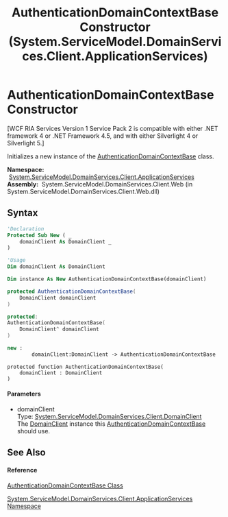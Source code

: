 ﻿---
title: AuthenticationDomainContextBase Constructor  (System.ServiceModel.DomainServices.Client.ApplicationServices)
TOCTitle: AuthenticationDomainContextBase Constructor
ms:assetid: M:System.ServiceModel.DomainServices.Client.ApplicationServices.AuthenticationDomainContextBase.#ctor(System.ServiceModel.DomainServices.Client.DomainClient)
ms:mtpsurl: https://msdn.microsoft.com/en-us/library/system.servicemodel.domainservices.client.applicationservices.authenticationdomaincontextbase.authenticationdomaincontextbase(v=VS.91)
ms:contentKeyID: 28899012
ms.date: 01/27/2012
mtps_version: v=VS.91
f1_keywords:
- System.ServiceModel.DomainServices.Client.ApplicationServices.AuthenticationDomainContextBase.#ctor
- System.ServiceModel.DomainServices.Client.ApplicationServices.AuthenticationDomainContextBase.AuthenticationDomainContextBase
dev_langs:
- CSharp
- JScript
- VB
- FSharp
- c++
api_location:
- System.ServiceModel.DomainServices.Client.Web.dll
api_name:
- System.ServiceModel.DomainServices.Client.ApplicationServices.AuthenticationDomainContextBase..ctor
api_type:
- Managed
topic_type:
- apiref
- kbSyntax
product_family_name: VS
ROBOTS: INDEX,FOLLOW
---

# AuthenticationDomainContextBase Constructor

\[WCF RIA Services Version 1 Service Pack 2 is compatible with either .NET framework 4 or .NET Framework 4.5, and with either Silverlight 4 or Silverlight 5.\]

Initializes a new instance of the [AuthenticationDomainContextBase](ff457983\(v=vs.91\).md) class.

**Namespace:**  [System.ServiceModel.DomainServices.Client.ApplicationServices](ff457765\(v=vs.91\).md)  
**Assembly:**  System.ServiceModel.DomainServices.Client.Web (in System.ServiceModel.DomainServices.Client.Web.dll)

## Syntax

``` vb
'Declaration
Protected Sub New ( _
    domainClient As DomainClient _
)
```

``` vb
'Usage
Dim domainClient As DomainClient

Dim instance As New AuthenticationDomainContextBase(domainClient)
```

``` csharp
protected AuthenticationDomainContextBase(
    DomainClient domainClient
)
```

``` c++
protected:
AuthenticationDomainContextBase(
    DomainClient^ domainClient
)
```

``` fsharp
new : 
        domainClient:DomainClient -> AuthenticationDomainContextBase
```

``` jscript
protected function AuthenticationDomainContextBase(
    domainClient : DomainClient
)
```

#### Parameters

  - domainClient  
    Type: [System.ServiceModel.DomainServices.Client.DomainClient](ff422792\(v=vs.91\).md)  
    The [DomainClient](ff422792\(v=vs.91\).md) instance this [AuthenticationDomainContextBase](ff457983\(v=vs.91\).md) should use.  

## See Also

#### Reference

[AuthenticationDomainContextBase Class](ff457983\(v=vs.91\).md)

[System.ServiceModel.DomainServices.Client.ApplicationServices Namespace](ff457765\(v=vs.91\).md)

